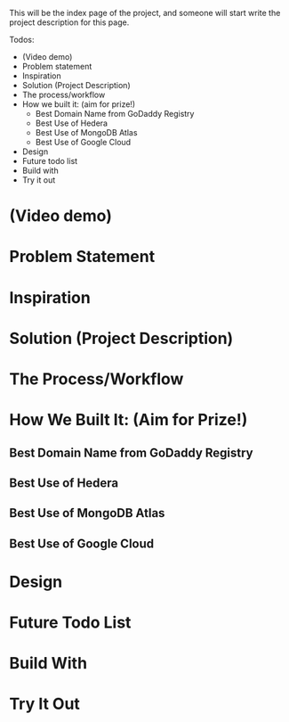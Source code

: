 This will be the index page of the project, and someone will start write the project description for this page.

Todos:
- (Video demo)
- Problem statement
- Inspiration
- Solution (Project Description)
- The process/workflow
- How we built it: (aim for prize!)
  - Best Domain Name from GoDaddy Registry
  - Best Use of Hedera
  - Best Use of MongoDB Atlas
  - Best Use of Google Cloud
- Design
- Future todo list
- Build with
- Try it out

# (Video demo)
# Problem Statement
# Inspiration
# Solution (Project Description)
# The Process/Workflow
# How We Built It: (Aim for Prize!)
## Best Domain Name from GoDaddy Registry
## Best Use of Hedera
## Best Use of MongoDB Atlas
## Best Use of Google Cloud
# Design
# Future Todo List
# Build With
# Try It Out

